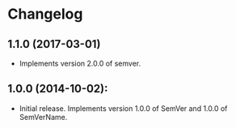 # Changelog

## 1.1.0 (2017-03-01)

 * Implements version 2.0.0 of semver.

## 1.0.0 (2014-10-02):

 * Initial release. Implements version 1.0.0 of SemVer and 1.0.0 of SemVerName.

